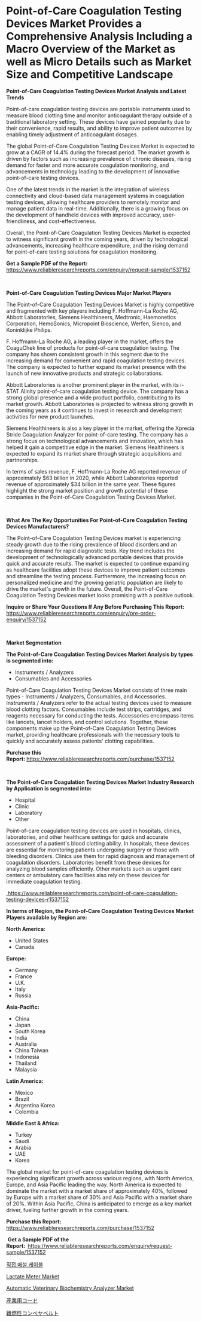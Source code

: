 <p><h1>Point-of-Care Coagulation Testing Devices Market Provides a Comprehensive Analysis Including a Macro Overview of the Market as well as Micro Details such as Market Size and Competitive Landscape</h1></p><p><strong>Point-of-Care Coagulation Testing Devices Market Analysis and Latest Trends</strong></p>
<p><p>Point-of-care coagulation testing devices are portable instruments used to measure blood clotting time and monitor anticoagulant therapy outside of a traditional laboratory setting. These devices have gained popularity due to their convenience, rapid results, and ability to improve patient outcomes by enabling timely adjustment of anticoagulant dosages.</p><p>The global Point-of-Care Coagulation Testing Devices Market is expected to grow at a CAGR of 14.4% during the forecast period. The market growth is driven by factors such as increasing prevalence of chronic diseases, rising demand for faster and more accurate coagulation monitoring, and advancements in technology leading to the development of innovative point-of-care testing devices.</p><p>One of the latest trends in the market is the integration of wireless connectivity and cloud-based data management systems in coagulation testing devices, allowing healthcare providers to remotely monitor and manage patient data in real-time. Additionally, there is a growing focus on the development of handheld devices with improved accuracy, user-friendliness, and cost-effectiveness.</p><p>Overall, the Point-of-Care Coagulation Testing Devices Market is expected to witness significant growth in the coming years, driven by technological advancements, increasing healthcare expenditure, and the rising demand for point-of-care testing solutions for coagulation monitoring.</p></p>
<p><strong>Get a Sample PDF of the Report:&nbsp;</strong> <a href="https://www.reliableresearchreports.com/enquiry/request-sample/1537152">https://www.reliableresearchreports.com/enquiry/request-sample/1537152</a></p>
<p>&nbsp;</p>
<p><strong>Point-of-Care Coagulation Testing Devices Major Market Players</strong></p>
<p><p>The Point-of-Care Coagulation Testing Devices Market is highly competitive and fragmented with key players including F. Hoffmann-La Roche AG, Abbott Laboratories, Siemens Healthineers, Medtronic, Haemonetics Corporation, HemoSonics, Micropoint Bioscience, Werfen, Sienco, and Koninklijke Philips.</p><p>F. Hoffmann-La Roche AG, a leading player in the market, offers the CoaguChek line of products for point-of-care coagulation testing. The company has shown consistent growth in this segment due to the increasing demand for convenient and rapid coagulation testing devices. The company is expected to further expand its market presence with the launch of new innovative products and strategic collaborations.</p><p>Abbott Laboratories is another prominent player in the market, with its i-STAT Alinity point-of-care coagulation testing device. The company has a strong global presence and a wide product portfolio, contributing to its market growth. Abbott Laboratories is projected to witness strong growth in the coming years as it continues to invest in research and development activities for new product launches.</p><p>Siemens Healthineers is also a key player in the market, offering the Xprecia Stride Coagulation Analyzer for point-of-care testing. The company has a strong focus on technological advancements and innovation, which has helped it gain a competitive edge in the market. Siemens Healthineers is expected to expand its market share through strategic acquisitions and partnerships.</p><p>In terms of sales revenue, F. Hoffmann-La Roche AG reported revenue of approximately $63 billion in 2020, while Abbott Laboratories reported revenue of approximately $34 billion in the same year. These figures highlight the strong market position and growth potential of these companies in the Point-of-Care Coagulation Testing Devices Market.</p></p>
<p>&nbsp;</p>
<p><strong>What Are The Key Opportunities For Point-of-Care Coagulation Testing Devices Manufacturers?</strong></p>
<p><p>The Point-of-Care Coagulation Testing Devices market is experiencing steady growth due to the rising prevalence of blood disorders and an increasing demand for rapid diagnostic tests. Key trend includes the development of technologically advanced portable devices that provide quick and accurate results. The market is expected to continue expanding as healthcare facilities adopt these devices to improve patient outcomes and streamline the testing process. Furthermore, the increasing focus on personalized medicine and the growing geriatric population are likely to drive the market's growth in the future. Overall, the Point-of-Care Coagulation Testing Devices market looks promising with a positive outlook.</p></p>
<p><strong>Inquire or Share Your Questions If Any Before Purchasing This Report:</strong> <a href="https://www.reliableresearchreports.com/enquiry/pre-order-enquiry/1537152">https://www.reliableresearchreports.com/enquiry/pre-order-enquiry/1537152</a></p>
<p>&nbsp;</p>
<p><strong>Market Segmentation</strong></p>
<p><strong>The Point-of-Care Coagulation Testing Devices Market Analysis by types is segmented into:</strong></p>
<p><ul><li>Instruments / Analyzers</li><li>Consumables and Accessories</li></ul></p>
<p><p>Point-of-Care Coagulation Testing Devices Market consists of three main types - Instruments / Analyzers, Consumables, and Accessories. Instruments / Analyzers refer to the actual testing devices used to measure blood clotting factors. Consumables include test strips, cartridges, and reagents necessary for conducting the tests. Accessories encompass items like lancets, lancet holders, and control solutions. Together, these components make up the Point-of-Care Coagulation Testing Devices market, providing healthcare professionals with the necessary tools to quickly and accurately assess patients' clotting capabilities.</p></p>
<p><strong>Purchase this Report:&nbsp;</strong><a href="https://www.reliableresearchreports.com/purchase/1537152">https://www.reliableresearchreports.com/purchase/1537152</a></p>
<p>&nbsp;</p>
<p><strong>The Point-of-Care Coagulation Testing Devices Market Industry Research by Application is segmented into:</strong></p>
<p><ul><li>Hospital</li><li>Clinic</li><li>Laboratory</li><li>Other</li></ul></p>
<p><p>Point-of-care coagulation testing devices are used in hospitals, clinics, laboratories, and other healthcare settings for quick and accurate assessment of a patient's blood clotting ability. In hospitals, these devices are essential for monitoring patients undergoing surgery or those with bleeding disorders. Clinics use them for rapid diagnosis and management of coagulation disorders. Laboratories benefit from these devices for analyzing blood samples efficiently. Other markets such as urgent care centers or ambulatory care facilities also rely on these devices for immediate coagulation testing.</p></p>
<p><a href="https://www.reliableresearchreports.com/point-of-care-coagulation-testing-devices-r1537152">&nbsp;https://www.reliableresearchreports.com/point-of-care-coagulation-testing-devices-r1537152</a></p>
<p><strong>In terms of Region, the Point-of-Care Coagulation Testing Devices Market Players available by Region are:</strong></p>
<p>
    <p> <strong> North America: </strong>
        <ul>
            <li>United States</li>
            <li>Canada</li>
        </ul>
        </p> 
    <p> <strong> Europe: </strong>
        <ul>
            <li>Germany</li>
            <li>France</li>
            <li>U.K.</li>
            <li>Italy</li>
            <li>Russia</li>
        </ul>
        </p> 
    <p> <strong> Asia-Pacific: </strong>
        <ul>
            <li>China</li>
            <li>Japan</li>
            <li>South Korea</li>
            <li>India</li>
            <li>Australia</li>
            <li>China Taiwan</li>
            <li>Indonesia</li>
            <li>Thailand</li>
            <li>Malaysia</li>
        </ul>
        </p> 
    <p> <strong> Latin America: </strong>
        <ul>
            <li>Mexico</li>
            <li>Brazil</li>
            <li>Argentina Korea</li>
            <li>Colombia</li>
        </ul>
        </p> 
    <p> <strong> Middle East & Africa: </strong>
        <ul>
            <li>Turkey</li>
            <li>Saudi</li>
            <li>Arabia</li>
            <li>UAE</li>
            <li>Korea</li>
        </ul>
    </p>
    </p>
<p><p>The global market for point-of-care coagulation testing devices is experiencing significant growth across various regions, with North America, Europe, and Asia Pacific leading the way. North America is expected to dominate the market with a market share of approximately 40%, followed by Europe with a market share of 30% and Asia Pacific with a market share of 20%. Within Asia Pacific, China is anticipated to emerge as a key market driver, fueling further growth in the coming years.</p></p>
<p><strong>Purchase this Report: </strong><a href="https://www.reliableresearchreports.com/purchase/1537152">https://www.reliableresearchreports.com/purchase/1537152</a></p>
<p>&nbsp;<strong>Get a Sample PDF of the Report:&nbsp;&nbsp;</strong><a href="https://www.reliableresearchreports.com/enquiry/request-sample/1537152">https://www.reliableresearchreports.com/enquiry/request-sample/1537152</a></p>
<p><strong></strong></p>
<p><p><a href="https://medium.com/@daveblock56/%EC%A7%81%EC%A0%91%E5%9F%8B%E8%A8%AD%EC%BC%80%EC%9D%B4%EB%B8%94%EC%8B%9C%EC%9E%A5-%EC%8B%9C%EC%9E%A5%EC%A0%90%EC%9C%A0%EC%9C%A8-%EC%8B%9C%EC%9E%A5%EB%8F%99%ED%96%A5-%EB%B0%8F-%EB%AF%B8%EB%9E%98%EC%84%B1%EC%9E%A5-%ED%83%90%EC%83%89-5f0ab60cb4d9">직접 매설 케이블</a></p><p><a href="https://github.com/timeliteaut/Market-Research-Report-List-2/blob/main/lactate-meter-market.md">Lactate Meter Market</a></p><p><a href="https://github.com/seekum/Market-Research-Report-List-2/blob/main/automatic-veterinary-biochemistry-analyzer-market.md">Automatic Veterinary Biochemistry Analyzer Market</a></p><p><a href="https://github.com/mohamedbakry57/Market-Research-Report-List-3/blob/main/118478348724.md">産業用コード</a></p><p><a href="https://github.com/zjkmgcs938405/Market-Research-Report-List-1/blob/main/527783248725.md">難燃性コンベヤベルト</a></p></p>